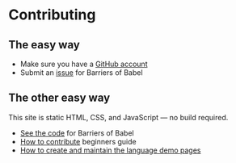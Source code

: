 # Contributing

## The easy way

* Make sure you have a <a href="https://github.com/signup">GitHub account</a>
* Submit an <a href="https://github.com/ThePacielloGroup/babel/issues">issue</a> for Barriers of Babel

## The other easy way

This site is static HTML, CSS, and JavaScript — no build required.

* [See the code](https://github.com/ThePacielloGroup/babel/) for Barriers of Babel
* [How to contribute](https://github.com/firstcontributions/first-contributions) beginners guide
* [How to create and maintain the language demo pages](lang-maintenance.md)